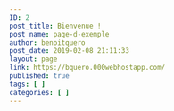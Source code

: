 ```yaml
---
ID: 2
post_title: Bienvenue !
post_name: page-d-exemple
author: benoitquero
post_date: 2019-02-08 21:11:33
layout: page
link: https://bquero.000webhostapp.com/
published: true
tags: [ ]
categories: [ ]
---
```

